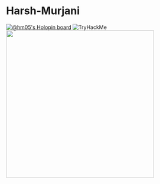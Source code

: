 # Harsh-Murjani
[![@hm05's Holopin board](https://holopin.io/api/user/board?user=hm05)](https://holopin.io/@hm05)
<img src="https://tryhackme-badges.s3.amazonaws.com/harshmurjani.png" alt="TryHackMe">
<img src="https://github-readme-stats.vercel.app/api?username=hm05&show_icons=true&theme=ADD_THEME_HERE" width="400">
